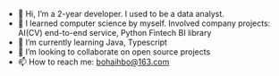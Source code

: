 - 👋 Hi, I’m a 2-year developer. I used to be a data analyst.
- 👀 I learned computer science by myself. Involved company projects: AI(CV) end-to-end service, Python Fintech BI library
- 🌱 I’m currently learning Java, Typescript
- 💞️ I’m looking to collaborate on open source projects
- 📫 How to reach me: bohaihbo@163.com

<!---
HankBO/HankBO is a ✨ special ✨ repository because its `README.md` (this file) appears on your GitHub profile.
You can click the Preview link to take a look at your changes.
--->
